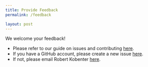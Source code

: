 ```yaml
---
title: Provide Feedback
permalink: /feedback

layout: post
---
```

We welcome your feedback!

- Please refer to our guide on issues and contributing [here](/CITZ-IMB-playbook/contributing).
- If you have a GitHub account, please create a new issue [here](https://github.com/bcgov/CITZ-IMB-playbook/issues/new/).
- If not, please email Robert Kobenter [here](mailto:robert.w.kobenter@gov.bc.ca).

<br/>
<br/>
<br/>
<br/>
<br/>
<br/>
<br/>
<br/>
<br/>
<br/>
<br/>
<br/>
<br/>
<br/>
<br/>
<br/>



